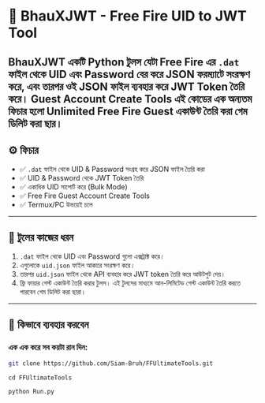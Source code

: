 # 🔐 BhauXJWT - Free Fire UID to JWT Tool

**BhauXJWT** একটি Python টুলস যেটা Free Fire এর `.dat` ফাইল থেকে UID এবং Password বের করে JSON ফরম্যাটে সংরক্ষণ করে, এবং তারপর ওই JSON ফাইল ব্যবহার করে JWT Token তৈরি করে।
**Guest Account Create Tools** এই কোডের এক অন্যতম ফিচার হলো Unlimited Free Fire Guest একাউন্ট তৈরি করা গেম ডিলিট করা ছার।
---

## ⚙️ ফিচার

- ✅ `.dat` ফাইল থেকে UID & Password সংগ্রহ করে JSON ফাইল তৈরি করা
- ✅ UID & Password থেকে JWT Token তৈরি
- ✅ একাধিক UID সাপোর্ট করে (Bulk Mode)
- ✅ Free Fire Guest Account Create Tools
- ✅ Termux/PC উভয়েই চলে

---

## 🧠 টুলের কাজের ধরন

1. `.dat` ফাইল থেকে UID এবং Password গুলো এক্সট্রাক্ট করে।
2. এগুলোকে `uid.json` ফাইল আকারে সংরক্ষণ করে।
3. তারপর `uid.json` ফাইল থেকে API ব্যবহার করে JWT token তৈরি করে আউটপুট দেয়।
4. ফ্রি ফায়ার গেস্ট একাউন্ট তৈরি করার টুলস। এই টুলসের মাধ্যমে আন-লিমিটেড গেস্ট একাউন্ট তৈরি করতে পারবেন গেম ডিলিট করা ছারা।
---

## 🚀 কিভাবে ব্যবহার করবেন

### এক এক করে সব কয়টা রান দিন:

```bash
git clone https://github.com/Siam-Bruh/FFUltimateTools.git
```
```
cd FFUltimateTools
```
```
python Run.py
```
